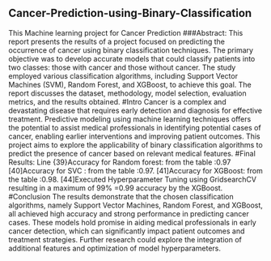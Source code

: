 ## Cancer-Prediction-using-Binary-Classification
This Machine learning project for Cancer Prediction
###Abstract: 
This report presents the results of a project focused on predicting the occurrence of cancer using binary classification techniques. The primary objective was to develop accurate models that could classify patients into two classes: those with cancer and those without cancer. The study employed various classification algorithms, including Support Vector Machines (SVM), Random Forest, and XGBoost, to achieve this goal. The report discusses the dataset, methodology, model selection, evaluation metrics, and the results obtained.
#Intro
Cancer is a complex and devastating disease that requires early detection and diagnosis for effective treatment. Predictive modeling using machine learning techniques offers the potential to assist medical professionals in identifying potential cases of cancer, enabling earlier interventions and improving patient outcomes. This project aims to explore the applicability of binary classification algorithms to predict the presence of cancer based on relevant medical features.
#Final Results:
Line {39}Accuracy for Random forest: from the table :0.97
[40]Accuracy for SVC : from the table :0.97.
[41]Accuracy for XGBoost: from the table :0.98.
[44]Executed Hyperparameter Tuning using GridsearchCV resulting in a maximum of 99% =0.99 accuracy by the XGBoost.
#Conclusion
The results demonstrate that the chosen classification algorithms, namely Support Vector Machines, Random Forest, and XGBoost, all achieved high accuracy and strong performance in predicting cancer cases. These models hold promise in aiding medical professionals in early cancer detection, which can significantly impact patient outcomes and treatment strategies. Further research could explore the integration of additional features and optimization of model hyperparameters.

